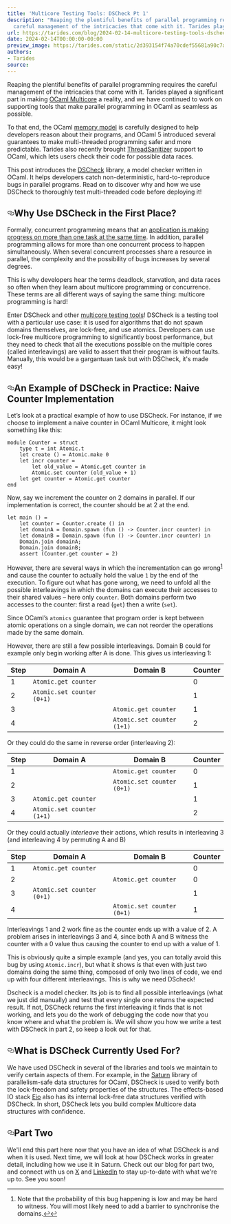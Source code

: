 ```yaml
---
title: 'Multicore Testing Tools: DSCheck Pt 1'
description: "Reaping the plentiful benefits of parallel programming requires the
  careful management of the intricacies that come with it. Tarides played\u2026"
url: https://tarides.com/blog/2024-02-14-multicore-testing-tools-dscheck-pt-1
date: 2024-02-14T00:00:00-00:00
preview_image: https://tarides.com/static/2d393154f74a70cdef55681a90c7a38c/d850a/verifying.jpg
authors:
- Tarides
source:
---
```


<p>Reaping the plentiful benefits of parallel programming requires the careful management of the intricacies that come with it. Tarides played a significant part in making <a href="https://github.com/ocaml-multicore/ocaml-multicore">OCaml Multicore</a> a reality, and we have continued to work on supporting tools that make parallel programming in OCaml as seamless as possible.</p>
<p>To that end, the OCaml <a href="https://kcsrk.info/webman/manual/memorymodel.html">memory model</a> is carefully designed to help developers reason about their programs, and OCaml 5 introduced several guarantees to make multi-threaded programming safer and more predictable. Tarides also recently brought <a href="https://tarides.com/blog/2023-10-18-off-to-the-races-using-threadsanitizer-in-ocaml/">ThreadSanitizer</a> support to OCaml, which lets users check their code for possible data races.</p>
<p>This post introduces the <a href="https://github.com/ocaml-multicore/dscheck#motivation">DSCheck</a> library, a model checker written in OCaml. It helps developers catch non-deterministic, hard-to-reproduce bugs in parallel programs. Read on to discover why and how we use DSCheck to thoroughly test multi-threaded code before deploying it!</p>
<h2 style="position:relative;"><a href="https://tarides.com/feed.xml#why-use-dscheck-in-the-first-place" aria-label="why use dscheck in the first place permalink" class="anchor before"><svg aria-hidden="true" focusable="false" height="16" version="1.1" viewbox="0 0 16 16" width="16"><path fill-rule="evenodd" d="M4 9h1v1H4c-1.5 0-3-1.69-3-3.5S2.55 3 4 3h4c1.45 0 3 1.69 3 3.5 0 1.41-.91 2.72-2 3.25V8.59c.58-.45 1-1.27 1-2.09C10 5.22 8.98 4 8 4H4c-.98 0-2 1.22-2 2.5S3 9 4 9zm9-3h-1v1h1c1 0 2 1.22 2 2.5S13.98 12 13 12H9c-.98 0-2-1.22-2-2.5 0-.83.42-1.64 1-2.09V6.25c-1.09.53-2 1.84-2 3.25C6 11.31 7.55 13 9 13h4c1.45 0 3-1.69 3-3.5S14.5 6 13 6z"></path></svg></a>Why Use DSCheck in the First Place?</h2>
<p>Formally, concurrent programming means that an <a href="https://medium.com/@itIsMadhavan/concurrency-vs-parallelism-a-brief-review-b337c8dac350#:~:text=A%20system%20is%20said%20to,the%20phrase%20%E2%80%9Cin%20progress.%E2%80%9D">application is making progress on more than one task at the same time</a>. In addition, parallel programming allows for more than one concurrent process to happen simultaneously. When several concurrent processes share a resource in parallel, the complexity and the possibility of bugs increases by several degrees.</p>
<p>This is why developers hear the terms deadlock, starvation, and data races so often when they learn about multicore programming or concurrence. These terms are all different ways of saying the same thing: multicore programming is hard!</p>
<p>Enter DSCheck and other <a href="https://tarides.com/blog/2022-12-22-ocaml-5-multicore-testing-tools/">multicore testing tools</a>! DSCheck is a testing tool with a particular use case: it is used for algorithms that do not spawn domains themselves, are lock-free, and use atomics. Developers can use lock-free multicore programming to significantly boost performance, but they need to check that all the executions possible on the multiple cores (called interleavings) are valid to assert that their program is without faults. Manually, this would be a gargantuan task but with DSCheck, it's made easy!</p>
<h2 style="position:relative;"><a href="https://tarides.com/feed.xml#an-example-of-dscheck-in-practice-naive-counter-implementation" aria-label="an example of dscheck in practice naive counter implementation permalink" class="anchor before"><svg aria-hidden="true" focusable="false" height="16" version="1.1" viewbox="0 0 16 16" width="16"><path fill-rule="evenodd" d="M4 9h1v1H4c-1.5 0-3-1.69-3-3.5S2.55 3 4 3h4c1.45 0 3 1.69 3 3.5 0 1.41-.91 2.72-2 3.25V8.59c.58-.45 1-1.27 1-2.09C10 5.22 8.98 4 8 4H4c-.98 0-2 1.22-2 2.5S3 9 4 9zm9-3h-1v1h1c1 0 2 1.22 2 2.5S13.98 12 13 12H9c-.98 0-2-1.22-2-2.5 0-.83.42-1.64 1-2.09V6.25c-1.09.53-2 1.84-2 3.25C6 11.31 7.55 13 9 13h4c1.45 0 3-1.69 3-3.5S14.5 6 13 6z"></path></svg></a>An Example of DSCheck in Practice: Naive Counter Implementation</h2>
<p>Let&rsquo;s look at a practical example of how to use DSCheck. For instance, if we choose to implement a naive counter in OCaml Multicore, it might look something like this:</p>
<div class="gatsby-highlight" data-language="ocaml"><pre class="language-ocaml"><code class="language-ocaml"><span class="token keyword">module</span> Counter <span class="token operator">=</span> <span class="token keyword">struct</span> 
	<span class="token keyword">type</span> t <span class="token operator">=</span> int Atomic<span class="token punctuation">.</span>t 
	<span class="token keyword">let</span> create <span class="token punctuation">(</span><span class="token punctuation">)</span> <span class="token operator">=</span> Atomic<span class="token punctuation">.</span>make <span class="token number">0</span>
	<span class="token keyword">let</span> incr counter <span class="token operator">=</span> 
		<span class="token keyword">let</span> old_value <span class="token operator">=</span> Atomic<span class="token punctuation">.</span>get counter <span class="token keyword">in</span> 
		Atomic<span class="token punctuation">.</span>set counter <span class="token punctuation">(</span>old_value <span class="token operator">+</span> <span class="token number">1</span><span class="token punctuation">)</span>
	<span class="token keyword">let</span> get counter <span class="token operator">=</span> Atomic<span class="token punctuation">.</span>get counter 
<span class="token keyword">end</span></code></pre></div>
<p>Now, say we increment the counter on 2 domains in parallel. If our implementation is correct, the counter should be at 2 at the end.</p>
<div class="gatsby-highlight" data-language="ocaml"><pre class="language-ocaml"><code class="language-ocaml"><span class="token keyword">let</span> main <span class="token punctuation">(</span><span class="token punctuation">)</span> <span class="token operator">=</span>
	<span class="token keyword">let</span> counter <span class="token operator">=</span> Counter<span class="token punctuation">.</span>create <span class="token punctuation">(</span><span class="token punctuation">)</span> <span class="token keyword">in</span>
	<span class="token keyword">let</span> domainA <span class="token operator">=</span> Domain<span class="token punctuation">.</span>spawn <span class="token punctuation">(</span><span class="token keyword">fun</span> <span class="token punctuation">(</span><span class="token punctuation">)</span> <span class="token operator">-&gt;</span> Counter<span class="token punctuation">.</span>incr counter<span class="token punctuation">)</span> <span class="token keyword">in</span>
	<span class="token keyword">let</span> domainB <span class="token operator">=</span> Domain<span class="token punctuation">.</span>spawn <span class="token punctuation">(</span><span class="token keyword">fun</span> <span class="token punctuation">(</span><span class="token punctuation">)</span> <span class="token operator">-&gt;</span> Counter<span class="token punctuation">.</span>incr counter<span class="token punctuation">)</span> <span class="token keyword">in</span> 
	Domain<span class="token punctuation">.</span>join domainA<span class="token punctuation">;</span>
	Domain<span class="token punctuation">.</span>join domainB<span class="token punctuation">;</span>
	<span class="token keyword">assert</span> <span class="token punctuation">(</span>Counter<span class="token punctuation">.</span>get counter <span class="token operator">=</span> <span class="token number">2</span><span class="token punctuation">)</span></code></pre></div>
<p>However, there are several ways in which the incrementation can go wrong<sup><a href="https://tarides.com/feed.xml#fn-1" class="footnote-ref">1</a></sup> and cause the counter to actually hold the value <code>1</code> by the end of the execution. To figure out what has gone wrong, we need to unfold all the possible interleavings in which the domains can execute their accesses to their shared values &ndash; here only <code>counter</code>. Both domains perform two accesses to the counter: first a read (<code>get</code>) then a write (<code>set</code>).</p>
<p>Since OCaml&rsquo;s <code>atomics</code> guarantee that program order is kept between atomic operations on a single domain, we can not reorder the operations made by the same domain.</p>
<p>However, there are still a few possible interleavings. Domain B could for example only begin working after A is done. This gives us interleaving 1:</p>
<table>
<thead>
<tr>
<th>Step</th>
<th>Domain A</th>
<th>Domain B</th>
<th>Counter</th>
</tr>
</thead>
<tbody>
<tr>
<td>1</td>
<td><code>Atomic.get counter</code></td>
<td></td>
<td>0</td>
</tr>
<tr>
<td>2</td>
<td><code>Atomic.set counter (0+1)</code></td>
<td></td>
<td>1</td>
</tr>
<tr>
<td>3</td>
<td></td>
<td><code>Atomic.get counter</code></td>
<td>1</td>
</tr>
<tr>
<td>4</td>
<td></td>
<td><code>Atomic.set counter (1+1)</code></td>
<td>2</td>
</tr>
</tbody>
</table>
<p>Or they could do the same in reverse order (interleaving 2):</p>
<table>
<thead>
<tr>
<th>Step</th>
<th>Domain A</th>
<th>Domain B</th>
<th>Counter</th>
</tr>
</thead>
<tbody>
<tr>
<td>1</td>
<td></td>
<td><code>Atomic.get counter</code></td>
<td>0</td>
</tr>
<tr>
<td>2</td>
<td></td>
<td><code>Atomic.set counter (0+1)</code></td>
<td>1</td>
</tr>
<tr>
<td>3</td>
<td><code>Atomic.get counter</code></td>
<td></td>
<td>1</td>
</tr>
<tr>
<td>4</td>
<td><code>Atomic.set counter (1+1)</code></td>
<td></td>
<td>2</td>
</tr>
</tbody>
</table>
<p>Or they could actually <em>interleave</em> their actions, which results in interleaving 3 (and interleaving 4 by permuting A and B)</p>
<table>
<thead>
<tr>
<th>Step</th>
<th>Domain A</th>
<th>Domain B</th>
<th>Counter</th>
</tr>
</thead>
<tbody>
<tr>
<td>1</td>
<td><code>Atomic.get counter</code></td>
<td></td>
<td>0</td>
</tr>
<tr>
<td>2</td>
<td></td>
<td><code>Atomic.get counter</code></td>
<td>0</td>
</tr>
<tr>
<td>3</td>
<td><code>Atomic.set counter (0+1)</code></td>
<td></td>
<td>1</td>
</tr>
<tr>
<td>4</td>
<td></td>
<td><code>Atomic.set counter (0+1)</code></td>
<td>1</td>
</tr>
</tbody>
</table>
<p>Interleavings 1 and 2 work fine as the counter ends up with a value of 2. A problem arises in interleavings 3 and 4, since both A and B witness the counter with a 0 value thus causing the counter to end up with a value of 1.</p>
<p>This is obviously quite a simple example (and yes, you can totally avoid this bug by using <code>Atomic.incr</code>), but what it shows is that even with just two domains doing the same thing, composed of only two lines of code, we end up with four different interleavings. This is why we need DScheck!</p>
<p>Dscheck is a model checker. Its job is to find all possible interleavings (what we just did manually) and test that every single one returns the expected result. If not, DSCheck returns the first interleaving it finds that is not working, and lets you do the work of debugging the code now that you know where and what the problem is. We will show you how we write a test with DSCheck in part 2, so keep a look out for that.</p>
<h2 style="position:relative;"><a href="https://tarides.com/feed.xml#what-is-dscheck-currently-used-for" aria-label="what is dscheck currently used for permalink" class="anchor before"><svg aria-hidden="true" focusable="false" height="16" version="1.1" viewbox="0 0 16 16" width="16"><path fill-rule="evenodd" d="M4 9h1v1H4c-1.5 0-3-1.69-3-3.5S2.55 3 4 3h4c1.45 0 3 1.69 3 3.5 0 1.41-.91 2.72-2 3.25V8.59c.58-.45 1-1.27 1-2.09C10 5.22 8.98 4 8 4H4c-.98 0-2 1.22-2 2.5S3 9 4 9zm9-3h-1v1h1c1 0 2 1.22 2 2.5S13.98 12 13 12H9c-.98 0-2-1.22-2-2.5 0-.83.42-1.64 1-2.09V6.25c-1.09.53-2 1.84-2 3.25C6 11.31 7.55 13 9 13h4c1.45 0 3-1.69 3-3.5S14.5 6 13 6z"></path></svg></a>What is DSCheck Currently Used For?</h2>
<p>We have used DSCheck in several of the libraries and tools we maintain to verify certain aspects of them. For example, in the <a href="https://github.com/ocaml-multicore/saturn">Saturn</a> library of parallelism-safe data structures for OCaml, DSCheck is used to verify both the lock-freedom and safety properties of the structures. The effects-based IO stack <a href="https://github.com/ocaml-multicore/eio">Eio</a> also has its internal lock-free data structures verified with DSCheck. In short, DSCheck lets you build complex Multicore data structures with confidence.</p>
<h2 style="position:relative;"><a href="https://tarides.com/feed.xml#part-two" aria-label="part two permalink" class="anchor before"><svg aria-hidden="true" focusable="false" height="16" version="1.1" viewbox="0 0 16 16" width="16"><path fill-rule="evenodd" d="M4 9h1v1H4c-1.5 0-3-1.69-3-3.5S2.55 3 4 3h4c1.45 0 3 1.69 3 3.5 0 1.41-.91 2.72-2 3.25V8.59c.58-.45 1-1.27 1-2.09C10 5.22 8.98 4 8 4H4c-.98 0-2 1.22-2 2.5S3 9 4 9zm9-3h-1v1h1c1 0 2 1.22 2 2.5S13.98 12 13 12H9c-.98 0-2-1.22-2-2.5 0-.83.42-1.64 1-2.09V6.25c-1.09.53-2 1.84-2 3.25C6 11.31 7.55 13 9 13h4c1.45 0 3-1.69 3-3.5S14.5 6 13 6z"></path></svg></a>Part Two</h2>
<p>We'll end this part here now that you have an idea of what DSCheck is and when it is used. Next time, we will look at how DSCheck works in greater detail, including how we use it in Saturn. Check out our blog for part two, and connect with us on <a href="https://twitter.com/tarides_">X</a> and <a href="https://www.linkedin.com/company/tarides">LinkedIn</a> to stay up-to-date with what we're up to. See you soon!</p>
<div class="footnotes">
<hr/>
<ol>
<li>Note that the probability of this bug happening is low and may be hard to witness. You will most likely need to add a barrier to synchronise the domains.<a href="https://tarides.com/feed.xml#fnref-1" class="footnote-backref">&#8617;</a><a href="https://tarides.com/feed.xml#fnref-1" class="footnote-backref">&#8617;</a></li>
</ol>
</div>
